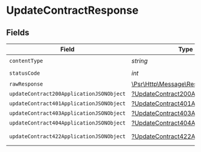 # UpdateContractResponse


## Fields

| Field                                                                                                        | Type                                                                                                         | Required                                                                                                     | Description                                                                                                  |
| ------------------------------------------------------------------------------------------------------------ | ------------------------------------------------------------------------------------------------------------ | ------------------------------------------------------------------------------------------------------------ | ------------------------------------------------------------------------------------------------------------ |
| `contentType`                                                                                                | *string*                                                                                                     | :heavy_check_mark:                                                                                           | N/A                                                                                                          |
| `statusCode`                                                                                                 | *int*                                                                                                        | :heavy_check_mark:                                                                                           | N/A                                                                                                          |
| `rawResponse`                                                                                                | [\Psr\Http\Message\ResponseInterface](https://www.php-fig.org/psr/psr-7/#33-psrhttpmessageresponseinterface) | :heavy_minus_sign:                                                                                           | N/A                                                                                                          |
| `updateContract200ApplicationJSONObject`                                                                     | [?UpdateContract200ApplicationJSON](../../models/operations/UpdateContract200ApplicationJSON.md)             | :heavy_minus_sign:                                                                                           | OK                                                                                                           |
| `updateContract401ApplicationJSONObject`                                                                     | [?UpdateContract401ApplicationJSON](../../models/operations/UpdateContract401ApplicationJSON.md)             | :heavy_minus_sign:                                                                                           | Unauthenticated                                                                                              |
| `updateContract403ApplicationJSONObject`                                                                     | [?UpdateContract403ApplicationJSON](../../models/operations/UpdateContract403ApplicationJSON.md)             | :heavy_minus_sign:                                                                                           | Forbidden                                                                                                    |
| `updateContract404ApplicationJSONObject`                                                                     | [?UpdateContract404ApplicationJSON](../../models/operations/UpdateContract404ApplicationJSON.md)             | :heavy_minus_sign:                                                                                           | Not Found                                                                                                    |
| `updateContract422ApplicationJSONObject`                                                                     | [?UpdateContract422ApplicationJSON](../../models/operations/UpdateContract422ApplicationJSON.md)             | :heavy_minus_sign:                                                                                           | Invalid data posted                                                                                          |
